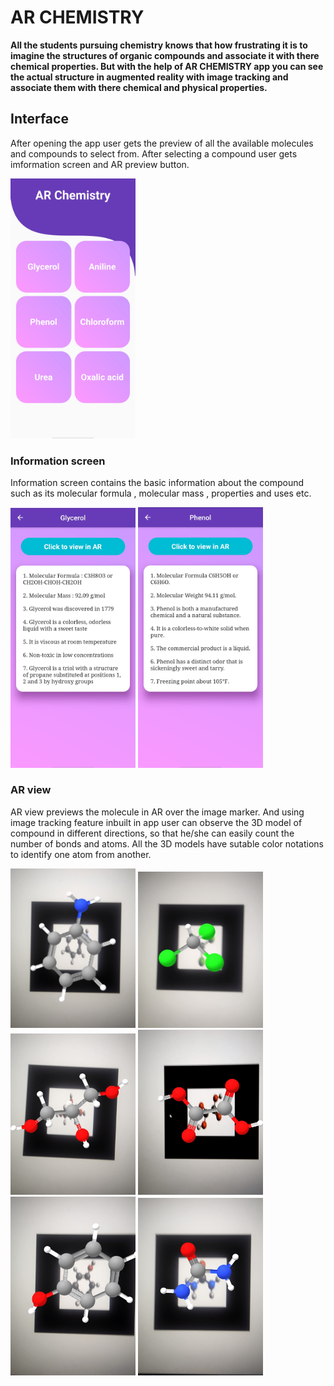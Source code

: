 # AR CHEMISTRY


**All the students pursuing chemistry knows that how frustrating it is to imagine the structures of organic compounds and associate it with there chemical properties.
But with the help of AR CHEMISTRY app you can see the actual structure in augmented reality with image tracking and associate them with there chemical and physical properties.**

## Interface

After opening the app user gets the preview of all the available molecules and compounds to select from. After selecting a compound user gets imformation screen and AR preview button.

<img src="images/home.jpg" width="200">

### Information screen
Information screen contains the basic information about the compound such as its molecular formula , molecular mass , properties and uses etc.

<img src="images/desciption.jpg" width="200">  <img src="images/des phenol.jpg" width="200">

### AR view

AR view previews the molecule in AR over the image marker. And using image tracking feature inbuilt in app user can observe the 3D model of compound in different directions, so that he/she can easily count the number of bonds and atoms. All the 3D models have sutable color notations to identify one atom from another.

<img src="images/aniline.jpg" width="200">  <img src="images/chloroform.jpg" width="200"> <img src="images/glycerol.jpg" width="200">  <img src="images/oxalic acid.jpg" width="200"> <img src="images/phenol.jpg" width="200">  <img src="images/urea.jpg" width="200">

